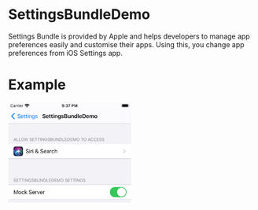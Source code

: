 # SettingsBundleDemo

Settings Bundle is provided by Apple and helps developers to manage app preferences easily and customise their apps. Using this, you change app preferences from iOS Settings app.


# Example
<img src="https://github.com/trachanivasiliki/SettingsBundleDemo/blob/master/Settings%20Bunlde%20Demo.png" width="250">

